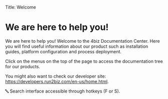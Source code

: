 Title: Welcome

# We are here to help you!

We are here to help you!
Welcome to the 4biz Documentation Center. Here you will find useful information about our product such as installation guides, platform configuration and process deployment. 

Click on the menus on the top of the page to access the documentation tree for our products.

You might also want to check our developer site: https://developers.run2biz.com/en-us/home.html.

:abc: Search interface accessible through hotkeys (F or S).
